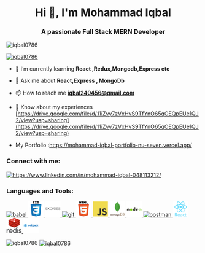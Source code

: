<h1 align="center">Hi 👋, I'm Mohammad Iqbal</h1>
<h3 align="center">A passionate Full Stack MERN Developer</h3>

<p align="left"> <img src="https://komarev.com/ghpvc/?username=iqbal0786&label=Profile%20views&color=0e75b6&style=flat" alt="iqbal0786" /> </p>

<p align="left"> <a href="https://github.com/ryo-ma/github-profile-trophy"><img src="https://github-profile-trophy.vercel.app/?username=iqbal0786" alt="iqbal0786" /></a> </p>

- 🌱 I’m currently learning **React ,Redux,Mongodb,Express etc**

- 💬 Ask me about **React,Express , MongoDb**

- 📫 How to reach me **iqbal240456@gmail.com**

- 📄 Know about my experiences [https://drive.google.com/file/d/11iZvy7zVxHvS9TfYnO65qOEQpEUe1QJ2/view?usp=sharing](https://drive.google.com/file/d/11iZvy7zVxHvS9TfYnO65qOEQpEUe1QJ2/view?usp=sharing)
- My Portfolio :https://mohammad-iqbal-portfolio-nu-seven.vercel.app/

<h3 align="left">Connect with me:</h3>
<p align="left">
<a href="https://www.linkedin.com/in/mohammad-iqbal-048113212/" target="blank"><img align="center" src="https://raw.githubusercontent.com/rahuldkjain/github-profile-readme-generator/master/src/images/icons/Social/linked-in-alt.svg" alt="https://www.linkedin.com/in/mohammad-iqbal-048113212/" height="30" width="40" /></a>
</p>

<h3 align="left">Languages and Tools:</h3>
<p align="left"> <a href="https://babeljs.io/" target="_blank" rel="noreferrer"> <img src="https://www.vectorlogo.zone/logos/babeljs/babeljs-icon.svg" alt="babel" width="40" height="40"/> </a> <a href="https://www.w3schools.com/css/" target="_blank" rel="noreferrer"> <img src="https://raw.githubusercontent.com/devicons/devicon/master/icons/css3/css3-original-wordmark.svg" alt="css3" width="40" height="40"/> </a> <a href="https://expressjs.com" target="_blank" rel="noreferrer"> <img src="https://raw.githubusercontent.com/devicons/devicon/master/icons/express/express-original-wordmark.svg" alt="express" width="40" height="40"/> </a> <a href="https://git-scm.com/" target="_blank" rel="noreferrer"> <img src="https://www.vectorlogo.zone/logos/git-scm/git-scm-icon.svg" alt="git" width="40" height="40"/> </a> <a href="https://www.w3.org/html/" target="_blank" rel="noreferrer"> <img src="https://raw.githubusercontent.com/devicons/devicon/master/icons/html5/html5-original-wordmark.svg" alt="html5" width="40" height="40"/> </a> <a href="https://developer.mozilla.org/en-US/docs/Web/JavaScript" target="_blank" rel="noreferrer"> <img src="https://raw.githubusercontent.com/devicons/devicon/master/icons/javascript/javascript-original.svg" alt="javascript" width="40" height="40"/> </a> <a href="https://www.mongodb.com/" target="_blank" rel="noreferrer"> <img src="https://raw.githubusercontent.com/devicons/devicon/master/icons/mongodb/mongodb-original-wordmark.svg" alt="mongodb" width="40" height="40"/> </a> <a href="https://nodejs.org" target="_blank" rel="noreferrer"> <img src="https://raw.githubusercontent.com/devicons/devicon/master/icons/nodejs/nodejs-original-wordmark.svg" alt="nodejs" width="40" height="40"/> </a> <a href="https://postman.com" target="_blank" rel="noreferrer"> <img src="https://www.vectorlogo.zone/logos/getpostman/getpostman-icon.svg" alt="postman" width="40" height="40"/> </a> <a href="https://reactjs.org/" target="_blank" rel="noreferrer"> <img src="https://raw.githubusercontent.com/devicons/devicon/master/icons/react/react-original-wordmark.svg" alt="react" width="40" height="40"/> </a> <a href="https://redis.io" target="_blank" rel="noreferrer"> <img src="https://raw.githubusercontent.com/devicons/devicon/master/icons/redis/redis-original-wordmark.svg" alt="redis" width="40" height="40"/> </a> <a href="https://webpack.js.org" target="_blank" rel="noreferrer"> <img src="https://raw.githubusercontent.com/devicons/devicon/d00d0969292a6569d45b06d3f350f463a0107b0d/icons/webpack/webpack-original-wordmark.svg" alt="webpack" width="40" height="40"/> </a> </p>

<p><img align="left" src="https://github-readme-stats.vercel.app/api/top-langs?username=iqbal0786&show_icons=true&locale=en&layout=compact" alt="iqbal0786" /></p>

<p>&nbsp;<img align="center" src="https://github-readme-stats.vercel.app/api?username=iqbal0786&show_icons=true&locale=en" alt="iqbal0786" /></p>
